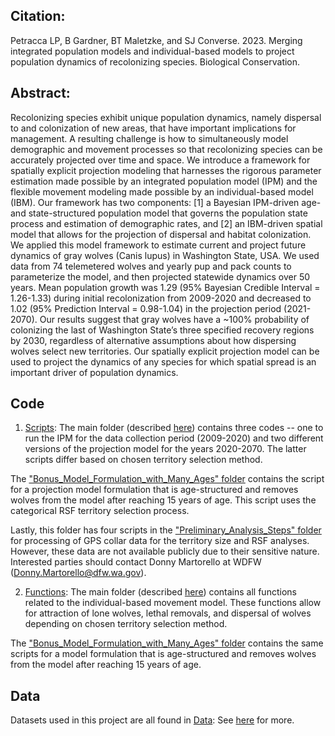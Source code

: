 ## Citation:
Petracca LP, B Gardner, BT Maletzke, and SJ Converse. 2023. Merging integrated population models and individual-based models to project population dynamics of recolonizing species. Biological Conservation.

## Abstract:
Recolonizing species exhibit unique population dynamics, namely dispersal to and colonization of new areas, that have important implications for management. A resulting challenge is how to simultaneously model demographic and movement processes so that recolonizing species can be accurately projected over time and space. We introduce a framework for spatially explicit projection modeling that harnesses the rigorous parameter estimation made possible by an integrated population model (IPM) and the flexible movement modeling made possible by an individual-based model (IBM). Our framework has two components: [1] a Bayesian IPM-driven age- and state-structured population model that governs the population state process and estimation of demographic rates, and [2] an IBM-driven spatial model that allows for the projection of dispersal and habitat colonization. We applied this model framework to estimate current and project future dynamics of gray wolves (Canis lupus) in Washington State, USA. We used data from 74 telemetered wolves and yearly pup and pack counts to parameterize the model, and then projected statewide dynamics over 50 years. Mean population growth was 1.29 (95% Bayesian Credible Interval = 1.26-1.33) during initial recolonization from 2009-2020 and decreased to 1.02 (95% Prediction Interval = 0.98-1.04) in the projection period (2021-2070). Our results suggest that gray wolves have a ~100% probability of colonizing the last of Washington State’s three specified recovery regions by 2030, regardless of alternative assumptions about how dispersing wolves select new territories. Our spatially explicit projection model can be used to project the dynamics of any species for which spatial spread is an important driver of population dynamics.

## Code 
1) [Scripts](./scripts/): The main folder (described [here](./scripts/a_DESCRIPTION.txt)) contains three codes -- one to run the IPM for the data collection period (2009-2020) and two different versions of the projection model for the years 2020-2070. The latter scripts differ based on chosen territory selection method. 

The ["Bonus_Model_Formulation_with_Many_Ages" folder](./scripts/Bonus_Model_Formulation_with_Many_Ages) contains the script for a projection model formulation that is age-structured and removes wolves from the model after reaching 15 years of age. This script uses the categorical RSF territory selection process.

Lastly, this folder has four scripts in the ["Preliminary_Analysis_Steps" folder](./scripts/Preliminary_Analysis_Steps) for processing of GPS collar data for the territory size and RSF analyses. However, these data are not available publicly due to their sensitive nature. Interested parties should contact Donny Martorello at WDFW (Donny.Martorello@dfw.wa.gov).

2) [Functions](./functions/): The main folder (described [here](./functions/a_DESCRIPTION.txt)) contains all functions related to the individual-based movement model. These functions allow for attraction of lone wolves, lethal removals, and dispersal of wolves depending on chosen territory selection method. 

The ["Bonus_Model_Formulation_with_Many_Ages" folder](./functions/Bonus_Model_Formulation_with_Many_Ages) contains the same scripts for a model formulation that is age-structured and removes wolves from the model after reaching 15 years of age.

## Data
Datasets used in this project are all found in [Data](./data): See [here](./data/a_DESCRIPTION.txt) for more.